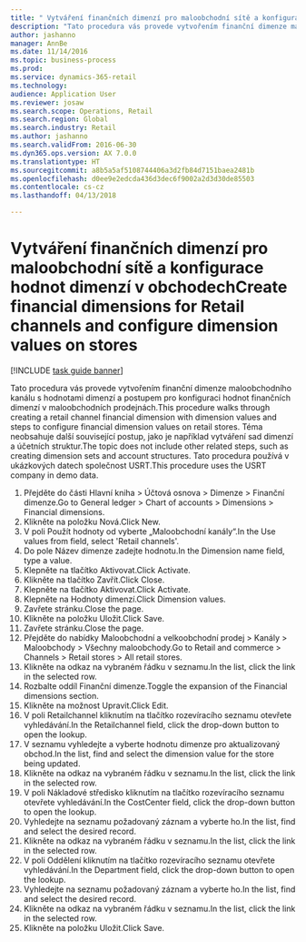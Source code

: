 ```yaml
--- 
title: " Vytváření finančních dimenzí pro maloobchodní sítě a konfigurace hodnot dimenzí v obchodech"
description: "Tato procedura vás provede vytvořením finanční dimenze maloobchodního kanálu s hodnotami dimenzí a postupem pro konfiguraci hodnot finančních dimenzí v maloobchodních prodejnách."
author: jashanno
manager: AnnBe
ms.date: 11/14/2016
ms.topic: business-process
ms.prod: 
ms.service: dynamics-365-retail
ms.technology: 
audience: Application User
ms.reviewer: josaw
ms.search.scope: Operations, Retail
ms.search.region: Global
ms.search.industry: Retail
ms.author: jashanno
ms.search.validFrom: 2016-06-30
ms.dyn365.ops.version: AX 7.0.0
ms.translationtype: HT
ms.sourcegitcommit: a8b5a5af5108744406a3d2fb84d7151baea2481b
ms.openlocfilehash: d0ee9e2edcda436d3dec6f9002a2d3d30de85503
ms.contentlocale: cs-cz
ms.lasthandoff: 04/13/2018

---
```

# <a name="create-financial-dimensions-for-retail-channels-and-configure-dimension-values-on-stores"></a><span data-ttu-id="e8ec7-103"> Vytváření finančních dimenzí pro maloobchodní sítě a konfigurace hodnot dimenzí v obchodech</span><span class="sxs-lookup"><span data-stu-id="e8ec7-103">Create financial dimensions for Retail channels and configure dimension values on stores</span></span>

[!INCLUDE [task guide banner](../includes/task-guide-banner.md)]

<span data-ttu-id="e8ec7-104">Tato procedura vás provede vytvořením finanční dimenze maloobchodního kanálu s hodnotami dimenzí a postupem pro konfiguraci hodnot finančních dimenzí v maloobchodních prodejnách.</span><span class="sxs-lookup"><span data-stu-id="e8ec7-104">This procedure walks through creating a retail channel financial dimension with dimension values and steps to configure financial dimension values on retail stores.</span></span> <span data-ttu-id="e8ec7-105">Téma neobsahuje další související postup, jako je například vytváření sad dimenzí a účetních struktur.</span><span class="sxs-lookup"><span data-stu-id="e8ec7-105">The topic does not include other related steps, such as creating dimension sets and account structures.</span></span> <span data-ttu-id="e8ec7-106">Tato procedura používá v ukázkových datech společnost USRT.</span><span class="sxs-lookup"><span data-stu-id="e8ec7-106">This procedure uses the USRT company in demo data.</span></span>

1. <span data-ttu-id="e8ec7-107">Přejděte do části Hlavní kniha > Účtová osnova > Dimenze > Finanční dimenze.</span><span class="sxs-lookup"><span data-stu-id="e8ec7-107">Go to General ledger > Chart of accounts > Dimensions > Financial dimensions.</span></span>
2. <span data-ttu-id="e8ec7-108">Klikněte na položku Nová.</span><span class="sxs-lookup"><span data-stu-id="e8ec7-108">Click New.</span></span>
3. <span data-ttu-id="e8ec7-109">V poli Použít hodnoty od vyberte „Maloobchodní kanály“.</span><span class="sxs-lookup"><span data-stu-id="e8ec7-109">In the Use values from field, select 'Retail channels'.</span></span>
4. <span data-ttu-id="e8ec7-110">Do pole Název dimenze zadejte hodnotu.</span><span class="sxs-lookup"><span data-stu-id="e8ec7-110">In the Dimension name field, type a value.</span></span>
5. <span data-ttu-id="e8ec7-111">Klepněte na tlačítko Aktivovat.</span><span class="sxs-lookup"><span data-stu-id="e8ec7-111">Click Activate.</span></span>
6. <span data-ttu-id="e8ec7-112">Klikněte na tlačítko Zavřít.</span><span class="sxs-lookup"><span data-stu-id="e8ec7-112">Click Close.</span></span>
7. <span data-ttu-id="e8ec7-113">Klepněte na tlačítko Aktivovat.</span><span class="sxs-lookup"><span data-stu-id="e8ec7-113">Click Activate.</span></span>
8. <span data-ttu-id="e8ec7-114">Klepněte na Hodnoty dimenzí.</span><span class="sxs-lookup"><span data-stu-id="e8ec7-114">Click Dimension values.</span></span>
9. <span data-ttu-id="e8ec7-115">Zavřete stránku.</span><span class="sxs-lookup"><span data-stu-id="e8ec7-115">Close the page.</span></span>
10. <span data-ttu-id="e8ec7-116">Klikněte na položku Uložit.</span><span class="sxs-lookup"><span data-stu-id="e8ec7-116">Click Save.</span></span>
11. <span data-ttu-id="e8ec7-117">Zavřete stránku.</span><span class="sxs-lookup"><span data-stu-id="e8ec7-117">Close the page.</span></span>
12. <span data-ttu-id="e8ec7-118">Přejděte do nabídky Maloobchodní a velkoobchodní prodej > Kanály > Maloobchody > Všechny maloobchody.</span><span class="sxs-lookup"><span data-stu-id="e8ec7-118">Go to Retail and commerce > Channels > Retail stores > All retail stores.</span></span>
13. <span data-ttu-id="e8ec7-119">Klikněte na odkaz na vybraném řádku v seznamu.</span><span class="sxs-lookup"><span data-stu-id="e8ec7-119">In the list, click the link in the selected row.</span></span>
14. <span data-ttu-id="e8ec7-120">Rozbalte oddíl Finanční dimenze.</span><span class="sxs-lookup"><span data-stu-id="e8ec7-120">Toggle the expansion of the Financial dimensions section.</span></span>
15. <span data-ttu-id="e8ec7-121">Klikněte na možnost Upravit.</span><span class="sxs-lookup"><span data-stu-id="e8ec7-121">Click Edit.</span></span>
16. <span data-ttu-id="e8ec7-122">V poli Retailchannel kliknutím na tlačítko rozevíracího seznamu otevřete vyhledávání.</span><span class="sxs-lookup"><span data-stu-id="e8ec7-122">In the Retailchannel field, click the drop-down button to open the lookup.</span></span>
17. <span data-ttu-id="e8ec7-123">V seznamu vyhledejte a vyberte hodnotu dimenze pro aktualizovaný obchod.</span><span class="sxs-lookup"><span data-stu-id="e8ec7-123">In the list, find and select the dimension value for the store being updated.</span></span>
18. <span data-ttu-id="e8ec7-124">Klikněte na odkaz na vybraném řádku v seznamu.</span><span class="sxs-lookup"><span data-stu-id="e8ec7-124">In the list, click the link in the selected row.</span></span>
19. <span data-ttu-id="e8ec7-125">V poli Nákladové středisko kliknutím na tlačítko rozevíracího seznamu otevřete vyhledávání.</span><span class="sxs-lookup"><span data-stu-id="e8ec7-125">In the CostCenter field, click the drop-down button to open the lookup.</span></span>
20. <span data-ttu-id="e8ec7-126">Vyhledejte na seznamu požadovaný záznam a vyberte ho.</span><span class="sxs-lookup"><span data-stu-id="e8ec7-126">In the list, find and select the desired record.</span></span>
21. <span data-ttu-id="e8ec7-127">Klikněte na odkaz na vybraném řádku v seznamu.</span><span class="sxs-lookup"><span data-stu-id="e8ec7-127">In the list, click the link in the selected row.</span></span>
22. <span data-ttu-id="e8ec7-128">V poli Oddělení kliknutím na tlačítko rozevíracího seznamu otevřete vyhledávání.</span><span class="sxs-lookup"><span data-stu-id="e8ec7-128">In the Department field, click the drop-down button to open the lookup.</span></span>
23. <span data-ttu-id="e8ec7-129">Vyhledejte na seznamu požadovaný záznam a vyberte ho.</span><span class="sxs-lookup"><span data-stu-id="e8ec7-129">In the list, find and select the desired record.</span></span>
24. <span data-ttu-id="e8ec7-130">Klikněte na odkaz na vybraném řádku v seznamu.</span><span class="sxs-lookup"><span data-stu-id="e8ec7-130">In the list, click the link in the selected row.</span></span>
25. <span data-ttu-id="e8ec7-131">Klikněte na položku Uložit.</span><span class="sxs-lookup"><span data-stu-id="e8ec7-131">Click Save.</span></span>


